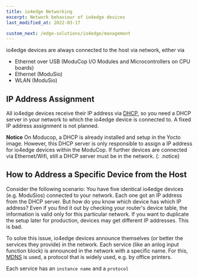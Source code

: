 ```yaml
---
title: io4edge Networking
excerpt: Network behaviour of io4edge devices
last_modified_at: 2022-03-17

custom_next: /edge-solutions/io4edge/management
---
```


io4edge devices are always connected to the host via network, either via
* Ethernet over USB (ModuCop I/O Modules and Microcontrollers on CPU boards)
* Ethernet (ModuSio)
* WLAN (ModuSio)

## IP Address Assignment

All io4edge devices receive their IP address via [DHCP](https://en.wikipedia.org/wiki/Dynamic_Host_Configuration_Protocol), so you need a DHCP server in your network to which the io4edge device is connected to. A fixed IP address assignment is not planned.

**Notice** On Moducop, a DHCP is already installed and setup in the Yocto image. However, this DHCP server is only responsible to assign a IP address for io4edge devices within the ModuCop. If further devices are connected via Ethernet/Wifi, still a DHCP server must be in the network.
{: .notice}

## How to Address a Specific Device from the Host

Consider the following scenario: You have five identical io4edge devices (e.g. ModuSios) connected to your network. Each one got an IP address from the DHCP server. But how do you know which device has which IP address? Even if you find it out by checking your router's device table, the information is valid only for this particular network. If you want to duplicate the setup later for production, devices may get different IP addresses. This is bad.

To solve this issue, io4edge devices announce themselves (or better the services they provide) in the network. Each service (like an anlog input function block) is announced in the network with a specific name. For this, [MDNS](https://en.wikipedia.org/wiki/Multicast_DNS) is used, a protocol that is widely used, e.g. by office printers.

Each service has an `instance name` and a `protocol`
